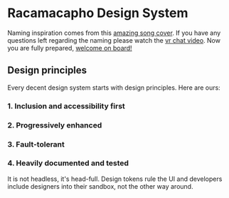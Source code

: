 # Racamacapho Design System
Naming inspiration comes from this [amazing song cover](https://youtu.be/G1BqRWa0q7I).
If you have any questions left regarding the naming please watch the [vr chat video](https://youtu.be/63Lf3KpIIGM).
Now you are fully prepared, [welcome on board!](https://youtu.be/HU3vbNRCNuo)


## Design principles
Every decent design system starts with design principles. Here are ours:
### 1. Inclusion and accessibility first 
### 2. Progressively enhanced
### 3. Fault-tolerant
### 4. Heavily documented and tested

It is not headless, it's head-full. Design tokens rule the UI and developers include designers into their sandbox, not the other way around.
